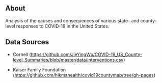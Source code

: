 ## About
Analysis of the causes and consequences of various state- and county-level responses to COVID-19 in the United States.

## Data Sources
* Cornell (https://github.com/JieYingWu/COVID-19_US_County-level_Summaries/blob/master/data/interventions.csv)

* Kaiser Family Foundation (https://github.com/hikmahealth/covid19countymap/tree/gh-pages) 